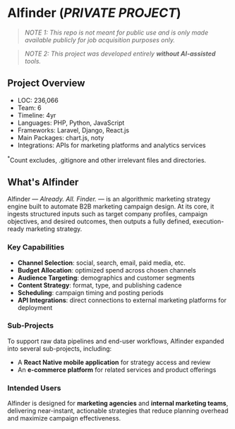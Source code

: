 # Alfinder (_PRIVATE PROJECT_)

> _NOTE 1: This repo is not meant for public use and is only made available publicly for job acquisition purposes only._

> _NOTE 2: This project was developed entirely __without AI-assisted__ tools._

**Project Overview**
---
- LOC: 236,066
- Team: 6
- Timeline: 4yr
- Languages: PHP, Python, JavaScript
- Frameworks: Laravel, Django, React.js
- Main Packages: chart.js, noty
- Integrations: APIs for marketing platforms and analytics services  

<sup>*</sup>Count excludes, .gitignore and other irrelevant files and directories.

**What's Alfinder**
---

Alfinder — *Already. All. Finder.* — is an algorithmic marketing strategy engine built to automate B2B marketing campaign design. At its core, it ingests structured inputs such as target company profiles, campaign objectives, and desired outcomes, then outputs a fully defined, execution-ready marketing strategy.  

### Key Capabilities
- **Channel Selection**: social, search, email, paid media, etc.  
- **Budget Allocation**: optimized spend across chosen channels  
- **Audience Targeting**: demographics and customer segments  
- **Content Strategy**: format, type, and publishing cadence  
- **Scheduling**: campaign timing and posting periods  
- **API Integrations**: direct connections to external marketing platforms for deployment  

### Sub-Projects
To support raw data pipelines and end-user workflows, Alfinder expanded into several sub-projects, including:  
- A **React Native mobile application** for strategy access and review  
- An **e-commerce platform** for related services and product offerings  

### Intended Users
Alfinder is designed for **marketing agencies** and **internal marketing teams**, delivering near-instant, actionable strategies that reduce planning overhead and maximize campaign effectiveness.
